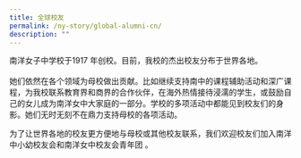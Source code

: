 ```yaml
---
title: 全球校友
permalink: /ny-story/global-alumni-cn/
description: ""
---
```

南洋女子中学校于1917 年创校。目前，我校的杰出校友分布于世界各地。  
   
她们依然在各个领域为母校做出贡献。比如继续支持南中的课程辅助活动和深广课程，为我校联系教育界和商界的合作伙伴，在海外热情接待浸濡的学生，或鼓励自己的女儿成为南洋女中大家庭的一部分。学校的多项活动中都能见到校友们的身影。她们无时无刻不在鼎力支持母校的各项活动。 

为了让世界各地的校友更方便地与母校或其他校友联系，我们欢迎校友们加入南洋中小幼校友会和南洋女中校友会青年团 。